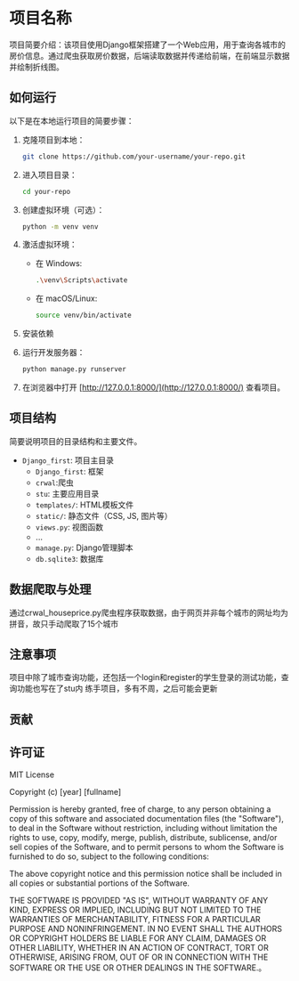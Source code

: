 # 项目名称

项目简要介绍：该项目使用Django框架搭建了一个Web应用，用于查询各城市的房价信息。通过爬虫获取房价数据，后端读取数据并传递给前端，在前端显示数据并绘制折线图。

## 如何运行

以下是在本地运行项目的简要步骤：

1. 克隆项目到本地：

    ```bash
    git clone https://github.com/your-username/your-repo.git

2. 进入项目目录：

    ```bash
    cd your-repo
    ```

3. 创建虚拟环境（可选）：

    ```bash
    python -m venv venv
    ```

4. 激活虚拟环境：

    - 在 Windows:

        ```bash
        .\venv\Scripts\activate
        ```

    - 在 macOS/Linux:

        ```bash
        source venv/bin/activate
        ```

5. 安装依赖

   


6. 运行开发服务器：

    ```bash
    python manage.py runserver
    ```

7. 在浏览器中打开 [http://127.0.0.1:8000/](http://127.0.0.1:8000/) 查看项目。

## 项目结构

简要说明项目的目录结构和主要文件。

- `Django_first`: 项目主目录
    - `Django_first`: 框架
    - `crwal`:爬虫
    - `stu`: 主要应用目录
    - `templates/`: HTML模板文件
    - `static/`: 静态文件（CSS, JS, 图片等）
    - `views.py`: 视图函数
    - ...
  - `manage.py`: Django管理脚本
  - `db.sqlite3`: 数据库

## 数据爬取与处理

通过crwal_houseprice.py爬虫程序获取数据，由于网页并非每个城市的网址均为拼音，故只手动爬取了15个城市

## 注意事项

项目中除了城市查询功能，还包括一个login和register的学生登录的测试功能，查询功能也写在了stu内
练手项目，多有不周，之后可能会更新

## 贡献



## 许可证

MIT License

Copyright (c) [year] [fullname]

Permission is hereby granted, free of charge, to any person obtaining a copy
of this software and associated documentation files (the "Software"), to deal
in the Software without restriction, including without limitation the rights
to use, copy, modify, merge, publish, distribute, sublicense, and/or sell
copies of the Software, and to permit persons to whom the Software is
furnished to do so, subject to the following conditions:

The above copyright notice and this permission notice shall be included in all
copies or substantial portions of the Software.

THE SOFTWARE IS PROVIDED "AS IS", WITHOUT WARRANTY OF ANY KIND, EXPRESS OR
IMPLIED, INCLUDING BUT NOT LIMITED TO THE WARRANTIES OF MERCHANTABILITY,
FITNESS FOR A PARTICULAR PURPOSE AND NONINFRINGEMENT. IN NO EVENT SHALL THE
AUTHORS OR COPYRIGHT HOLDERS BE LIABLE FOR ANY CLAIM, DAMAGES OR OTHER
LIABILITY, WHETHER IN AN ACTION OF CONTRACT, TORT OR OTHERWISE, ARISING FROM,
OUT OF OR IN CONNECTION WITH THE SOFTWARE OR THE USE OR OTHER DEALINGS IN THE
SOFTWARE.。

